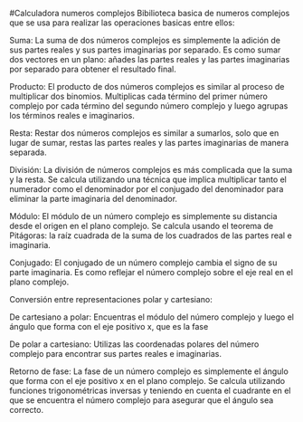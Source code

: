 #Calculadora numeros complejos
Bibilioteca basica de numeros complejos que se usa para realizar las operaciones basicas entre ellos:

Suma: La suma de dos números complejos es simplemente la adición de sus partes reales y sus partes imaginarias por separado. Es como sumar dos vectores en un plano: añades las partes reales y las partes imaginarias por separado para obtener el resultado final.

Producto: El producto de dos números complejos es similar al proceso de multiplicar dos binomios. Multiplicas cada término del primer número complejo por cada término del segundo número complejo y luego agrupas los términos reales e imaginarios.

Resta: Restar dos números complejos es similar a sumarlos, solo que en lugar de sumar, restas las partes reales y las partes imaginarias de manera separada.

División: La división de números complejos es más complicada que la suma y la resta. Se calcula utilizando una técnica que implica multiplicar tanto el numerador como el denominador por el conjugado del denominador para eliminar la parte imaginaria del denominador.

Módulo: El módulo de un número complejo es simplemente su distancia desde el origen en el plano complejo. Se calcula usando el teorema de Pitágoras: la raíz cuadrada de la suma de los cuadrados de las partes real e imaginaria.

Conjugado: El conjugado de un número complejo cambia el signo de su parte imaginaria. Es como reflejar el número complejo sobre el eje real en el plano complejo.

Conversión entre representaciones polar y cartesiano:

De cartesiano a polar: Encuentras el módulo del número complejo y luego el ángulo que forma con el eje positivo  x, que es la fase

De polar a cartesiano: Utilizas las coordenadas polares del número complejo para encontrar sus partes reales e imaginarias.

Retorno de fase: La fase de un número complejo es simplemente el ángulo que forma con el eje positivo x en el plano complejo. Se calcula utilizando funciones trigonométricas inversas y teniendo en cuenta el cuadrante en el que se encuentra el número complejo para asegurar que el ángulo sea correcto.